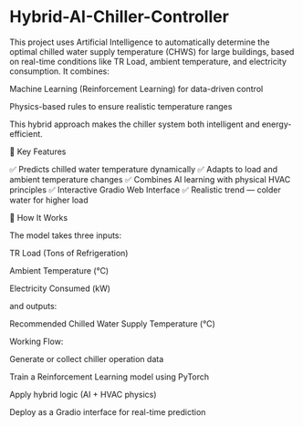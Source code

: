 # Hybrid-AI-Chiller-Controller
This project uses Artificial Intelligence to automatically determine the optimal chilled water supply temperature (CHWS) for large buildings, based on real-time conditions like TR Load, ambient temperature, and electricity consumption.
It combines:

Machine Learning (Reinforcement Learning) for data-driven control

Physics-based rules to ensure realistic temperature ranges

This hybrid approach makes the chiller system both intelligent and energy-efficient.

🧩 Key Features

✅ Predicts chilled water temperature dynamically
✅ Adapts to load and ambient temperature changes
✅ Combines AI learning with physical HVAC principles
✅ Interactive Gradio Web Interface
✅ Realistic trend — colder water for higher load

🧠 How It Works

The model takes three inputs:

TR Load (Tons of Refrigeration)

Ambient Temperature (°C)

Electricity Consumed (kW)

and outputs:

Recommended Chilled Water Supply Temperature (°C)

Working Flow:

Generate or collect chiller operation data

Train a Reinforcement Learning model using PyTorch

Apply hybrid logic (AI + HVAC physics)

Deploy as a Gradio interface for real-time prediction

